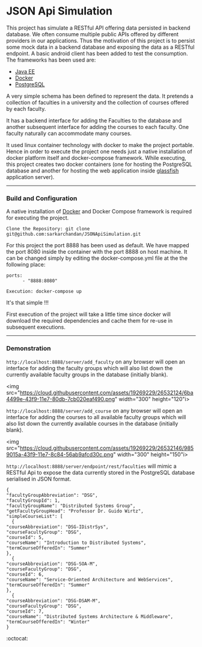 # JSON Api Simulation
This project has simulate a RESTful API offering data persisted in backend database. We often consume multiple public APIs offered by different providers in our applications. Thus the motivation of this project is to persist some mock data in a backend database and exposing the data as a RESTful endpoint. A basic android client has been added to test the consumption. The frameworks has been used are:

- [Java EE](https://javaee.github.io)
- [Docker](https://www.docker.com)
- [PostgreSQL](https://www.postgresql.org)

A very simple schema has been defined to represent the data. It pretends a collection of faculties in a university and the collection of courses offered by each faculty.

It has a backend interface for adding the Faculties to the database and another subsequent interface for adding the courses to each faculty. One faculty naturally can accommodate many courses.

It used linux container technology with docker to make the project portable. Hence in order to execute the project one needs just a native installation of docker platform itself and docker-compose framework. While executing, this project creates two docker containers (one for hosting the PostgreSQL database and another for hosting the web application inside [glassfish](https://javaee.github.io/glassfish/) application server). 

---

### Build and Configuration
A native installation of [Docker](https://www.docker.com) and Docker Compose framework is required for executing the project.

````
Clone the Repository: git clone git@github.com:sarkarchandan/JSONApiSimulation.git
````
For this project the port 8888 has been used as default. We have mapped the port 8080 inside the container with the port 8888 on host machine. It can be changed simply by editing the docker-compose.yml file at the the following place:

````
ports:
      - "8888:8080"
````

````
Execution: docker-compose up
````
It's that simple !!!

First execution of the project will take a little time since docker will download the required dependencies and cache them for re-use in subsequent executions.

---

### Demonstration
```http://localhost:8888/server/add_faculty``` 
on any browser will open an interface for adding the faculty groups which will also list down the currently available faculty groups in the database (initially blank).

<img src="https://cloud.githubusercontent.com/assets/19269229/26532124/6ba4499e-43f9-11e7-80db-7cb020eaf490.png" width="300" height="120"i>

```http://localhost:8888/server/add_course``` 
on any browser will open an interface for adding the courses to all available faculty groups which will also list down the currently available courses in the database (initially blank).

<img src="https://cloud.githubusercontent.com/assets/19269229/26532146/9859015a-43f9-11e7-8c84-56ab9afcd30c.png" width="300" height="150"i>

```http://localhost:8888/server/endpoint/rest/faculties``` will mimic a RESTful Api to expose the data currently stored in the PostgreSQL database serialised in JSON format.

```
{
"facultyGroupAbbreviation": "DSG",
"facultyGroupId": 1,
"facultyGroupName": "Distributed Systems Group",
"getFacultyGroupHead": "Professor Dr. Guido Wirtz",
"simpleCourseList": [
  {
"courseAbbreviation": "DSG-IDistrSys",
"courseFacultyGroup": "DSG",
"courseId": 5,
"courseName": "Introduction to Distributed Systems",
"termCourseOfferedIn": "Summer"
},
  {
"courseAbbreviation": "DSG-SOA-M",
"courseFacultyGroup": "DSG",
"courseId": 6,
"courseName": "Service-Oriented Architecture and WebServices",
"termCourseOfferedIn": "Summer"
},
  {
"courseAbbreviation": "DSG-DSAM-M",
"courseFacultyGroup": "DSG",
"courseId": 7,
"courseName": "Distributed Systems Architecture & Middleware",
"termCourseOfferedIn": "Winter"
}
```

:octocat:




